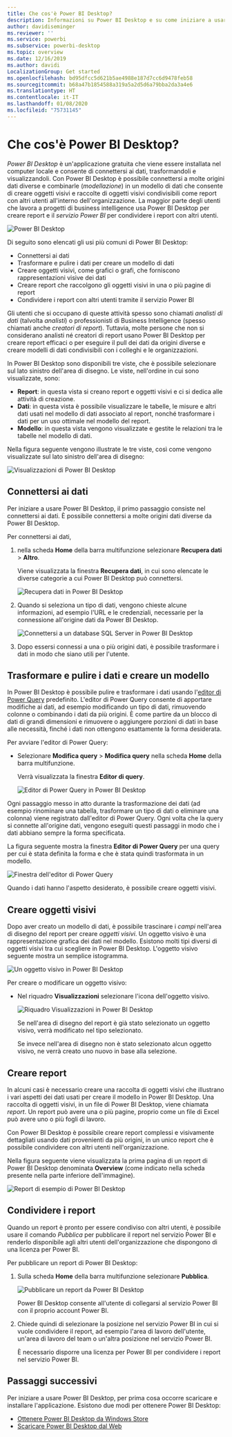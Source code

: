 ```yaml
---
title: Che cos'è Power BI Desktop?
description: Informazioni su Power BI Desktop e su come iniziare a usarlo.
author: davidiseminger
ms.reviewer: ''
ms.service: powerbi
ms.subservice: powerbi-desktop
ms.topic: overview
ms.date: 12/16/2019
ms.author: davidi
LocalizationGroup: Get started
ms.openlocfilehash: bd95dfcc5d621b5ae4988e187d7cc6d9478feb58
ms.sourcegitcommit: b68a47b1854588a319a5a2d5d6a79bba2da3a4e6
ms.translationtype: HT
ms.contentlocale: it-IT
ms.lasthandoff: 01/08/2020
ms.locfileid: "75731145"
---
```

# <a name="what-is-power-bi-desktop"></a>Che cos'è Power BI Desktop?

*Power BI Desktop* è un'applicazione gratuita che viene essere installata nel computer locale e consente di connettersi ai dati, trasformandoli e visualizzandoli. Con Power BI Desktop è possibile connettersi a molte origini dati diverse e combinarle (*modellazione*) in un modello di dati che consente di creare oggetti visivi e raccolte di oggetti visivi condivisibili come report con altri utenti all'interno dell'organizzazione. La maggior parte degli utenti che lavora a progetti di business intelligence usa Power BI Desktop per creare report e il *servizio Power BI* per condividere i report con altri utenti.

![Power BI Desktop](media/desktop-what-is-desktop/what-is-desktop_01.png)

Di seguito sono elencati gli usi più comuni di Power BI Desktop:

* Connettersi ai dati
* Trasformare e pulire i dati per creare un modello di dati
* Creare oggetti visivi, come grafici o grafi, che forniscono rappresentazioni visive dei dati
* Creare report che raccolgono gli oggetti visivi in una o più pagine di report
* Condividere i report con altri utenti tramite il servizio Power BI

Gli utenti che si occupano di queste attività spesso sono chiamati *analisti di dati* (talvolta *analisti*) o professionisti di Business Intelligence (spesso chiamati anche *creatori di report*). Tuttavia, molte persone che non si considerano analisti né creatori di report usano Power BI Desktop per creare report efficaci o per eseguire il pull dei dati da origini diverse e creare modelli di dati condivisibili con i colleghi e le organizzazioni.

In Power BI Desktop sono disponibili tre viste, che è possibile selezionare sul lato sinistro dell'area di disegno. Le viste, nell'ordine in cui sono visualizzate, sono:
* **Report**: in questa vista si creano report e oggetti visivi e ci si dedica alle attività di creazione.
* **Dati**: in questa vista è possibile visualizzare le tabelle, le misure e altri dati usati nel modello di dati associato al report, nonché trasformare i dati per un uso ottimale nel modello del report.
* **Modello**: in questa vista vengono visualizzate e gestite le relazioni tra le tabelle nel modello di dati.

Nella figura seguente vengono illustrate le tre viste, così come vengono visualizzate sul lato sinistro dell'area di disegno:

![Visualizzazioni di Power BI Desktop](media/desktop-what-is-desktop/what-is-desktop-07.png)
 

## <a name="connect-to-data"></a>Connettersi ai dati
Per iniziare a usare Power BI Desktop, il primo passaggio consiste nel connettersi ai dati. È possibile connettersi a molte origini dati diverse da Power BI Desktop. 

Per connettersi ai dati,

1. nella scheda **Home** della barra multifunzione selezionare **Recupera dati** > **Altro**. 

   Viene visualizzata la finestra **Recupera dati**, in cui sono elencate le diverse categorie a cui Power BI Desktop può connettersi.

   ![Recupera dati in Power BI Desktop](media/desktop-what-is-desktop/what-is-desktop_02.png)

2. Quando si seleziona un tipo di dati, vengono chieste alcune informazioni, ad esempio l'URL e le credenziali, necessarie per la connessione all'origine dati da Power BI Desktop.

   ![Connettersi a un database SQL Server in Power BI Desktop](media/desktop-what-is-desktop/what-is-desktop_03.png)

3. Dopo essersi connessi a una o più origini dati, è possibile trasformare i dati in modo che siano utili per l'utente.

## <a name="transform-and-clean-data-create-a-model"></a>Trasformare e pulire i dati e creare un modello

In Power BI Desktop è possibile pulire e trasformare i dati usando l'[editor di Power Query](https://docs.microsoft.com/power-bi/desktop-query-overview) predefinito. L'editor di Power Query consente di apportare modifiche ai dati, ad esempio modificando un tipo di dati, rimuovendo colonne o combinando i dati da più origini. È come partire da un blocco di dati di grandi dimensioni e rimuovere o aggiungere porzioni di dati in base alle necessità, finché i dati non ottengono esattamente la forma desiderata. 

Per avviare l'editor di Power Query:

- Selezionare **Modifica query** > **Modifica query** nella scheda **Home** della barra multifunzione.

   Verrà visualizzata la finestra **Editor di query**.

   ![Editor di Power Query in Power BI Desktop](media/desktop-getting-started/designer_gsg_editquery.png)

Ogni passaggio messo in atto durante la trasformazione dei dati (ad esempio rinominare una tabella, trasformare un tipo di dati o eliminare una colonna) viene registrato dall'editor di Power Query. Ogni volta che la query si connette all'origine dati, vengono eseguiti questi passaggi in modo che i dati abbiano sempre la forma specificata.

La figura seguente mostra la finestra **Editor di Power Query** per una query per cui è stata definita la forma e che è stata quindi trasformata in un modello.

 ![Finestra dell'editor di Power Query](media/desktop-getting-started/shapecombine_querysettingsfinished.png)

Quando i dati hanno l'aspetto desiderato, è possibile creare oggetti visivi. 

## <a name="create-visuals"></a>Creare oggetti visivi 

Dopo aver creato un modello di dati, è possibile trascinare i *campi* nell'area di disegno del report per creare *oggetti visivi*. Un oggetto visivo è una rappresentazione grafica dei dati nel modello. Esistono molti tipi diversi di oggetti visivi tra cui scegliere in Power BI Desktop. L'oggetto visivo seguente mostra un semplice istogramma. 

![Un oggetto visivo in Power BI Desktop](media/desktop-what-is-desktop/what-is-desktop_04.png)

Per creare o modificare un oggetto visivo: 

- Nel riquadro **Visualizzazioni** selezionare l'icona dell'oggetto visivo. 

   ![Riquadro Visualizzazioni in Power BI Desktop](media/desktop-what-is-desktop/what-is-desktop_05.png)

   Se nell'area di disegno del report è già stato selezionato un oggetto visivo, verrà modificato nel tipo selezionato. 

   Se invece nell'area di disegno non è stato selezionato alcun oggetto visivo, ne verrà creato uno nuovo in base alla selezione.


## <a name="create-reports"></a>Creare report

In alcuni casi è necessario creare una raccolta di oggetti visivi che illustrano i vari aspetti dei dati usati per creare il modello in Power BI Desktop. Una raccolta di oggetti visivi, in un file di Power BI Desktop, viene chiamata *report*. Un report può avere una o più pagine, proprio come un file di Excel può avere uno o più fogli di lavoro. 

Con Power BI Desktop è possibile creare report complessi e visivamente dettagliati usando dati provenienti da più origini, in un unico report che è possibile condividere con altri utenti nell'organizzazione.

Nella figura seguente viene visualizzata la prima pagina di un report di Power BI Desktop denominata **Overview** (come indicato nella scheda presente nella parte inferiore dell'immagine). 

![Report di esempio di Power BI Desktop](media/desktop-what-is-desktop/what-is-desktop_01.png)

## <a name="share-reports"></a>Condividere i report

Quando un report è pronto per essere condiviso con altri utenti, è possibile usare il comando *Pubblica* per pubblicare il report nel servizio Power BI e renderlo disponibile agli altri utenti dell'organizzazione che dispongono di una licenza per Power BI. 

Per pubblicare un report di Power BI Desktop: 

1. Sulla scheda **Home** della barra multifunzione selezionare **Pubblica**.

   ![Pubblicare un report da Power BI Desktop](media/desktop-what-is-desktop/what-is-desktop_06.png)

   Power BI Desktop consente all'utente di collegarsi al servizio Power BI con il proprio account Power BI. 

2. Chiede quindi di selezionare la posizione nel servizio Power BI in cui si vuole condividere il report, ad esempio l'area di lavoro dell'utente, un'area di lavoro del team o un'altra posizione nel servizio Power BI. 

   È necessario disporre una licenza per Power BI per condividere i report nel servizio Power BI.


## <a name="next-steps"></a>Passaggi successivi

Per iniziare a usare Power BI Desktop, per prima cosa occorre scaricare e installare l'applicazione. Esistono due modi per ottenere Power BI Desktop:

* [Ottenere Power BI Desktop da Windows Store](https://aka.ms/pbidesktopstore)
* [Scaricare Power BI Desktop dal Web](https://docs.microsoft.com/power-bi/desktop-get-the-desktop#download-power-bi-desktop-directly)

